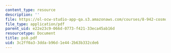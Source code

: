 ```yaml
---
content_type: resource
description: ''
file: https://ol-ocw-studio-app-qa.s3.amazonaws.com/courses/8-942-cosmology-fall-2001/3c2ff0a33ddab96d1e442b63b332cde6_ps0.pdf
file_type: application/pdf
parent_uid: e22e23c9-066d-0773-f421-33eca45ab16d
resourcetype: Document
title: ps0.pdf
uid: 3c2ff0a3-3dda-b96d-1e44-2b63b332cde6
---
```

